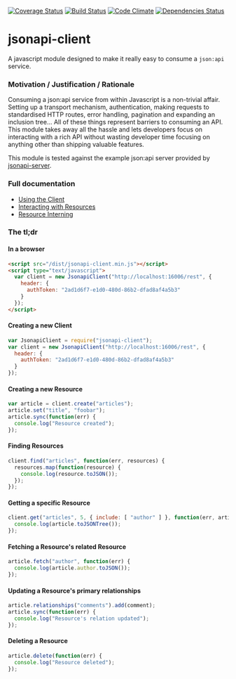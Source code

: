 [![Coverage Status](https://coveralls.io/repos/holidayextras/jsonapi-client/badge.svg?branch=master&service=github)](https://coveralls.io/github/holidayextras/jsonapi-client?branch=master)
[![Build Status](https://travis-ci.org/holidayextras/jsonapi-client.svg?branch=master)](https://travis-ci.org/holidayextras/jsonapi-client)
[![Code Climate](https://codeclimate.com/github/holidayextras/jsonapi-client/badges/gpa.svg)](https://codeclimate.com/github/holidayextras/jsonapi-client)
[![Dependencies Status](https://david-dm.org/holidayextras/jsonapi-client.svg)](https://david-dm.org/holidayextras/jsonapi-client)

# jsonapi-client

A javascript module designed to make it really easy to consume a `json:api` service.

### Motivation / Justification / Rationale

Consuming a json:api service from within Javascript is a non-trivial affair. Setting up a transport mechanism, authentication, making requests to standardised HTTP routes, error handling, pagination and expanding an inclusion tree... All of these things represent barriers to consuming an API. This module takes away all the hassle and lets developers focus on interacting with a rich API without wasting developer time focusing on anything other than shipping valuable features.

This module is tested against the example json:api server provided by  [jsonapi-server](https://github.com/holidayextras/jsonapi-server).

### Full documentation

- [Using the Client](documentation/client.md)
- [Interacting with Resources](documentation/resource.md)
- [Resource Interning](documentation/resource-interning.md)

### The tl;dr

#### In a browser
```html
<script src="/dist/jsonapi-client.min.js"></script>
<script type="text/javascript">
  var client = new JsonapiClient("http://localhost:16006/rest", {
    header: {
      authToken: "2ad1d6f7-e1d0-480d-86b2-dfad8af4a5b3"
    }
  });
</script>
```

#### Creating a new Client
```javascript
var JsonapiClient = require("jsonapi-client");
var client = new JsonapiClient("http://localhost:16006/rest", {
  header: {
    authToken: "2ad1d6f7-e1d0-480d-86b2-dfad8af4a5b3"
  }
});
```

#### Creating a new Resource
```javascript
var article = client.create("articles");
article.set("title", "foobar");
article.sync(function(err) {
  console.log("Resource created");
});
```

#### Finding Resources
```javascript
client.find("articles", function(err, resources) {
  resources.map(function(resource) {
    console.log(resource.toJSON());
  });
});
```

#### Getting a specific Resource
```javascript
client.get("articles", 5, { include: [ "author" ] }, function(err, article) {
  console.log(article.toJSONTree());
});
```

#### Fetching a Resource's related Resource
```javascript
article.fetch("author", function(err) {
  console.log(article.author.toJSON());
});
```

#### Updating a Resource's primary relationships
```javascript
article.relationships("comments").add(comment);
article.sync(function(err) {
  console.log("Resource's relation updated");
});
```

#### Deleting a Resource
```javascript
article.delete(function(err) {
  console.log("Resource deleted");
});
```
